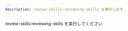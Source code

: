 ```yaml
---
description: review-skills:reviewing-skills を実行します
---
```


review-skills:reviewing-skills を実行してください
